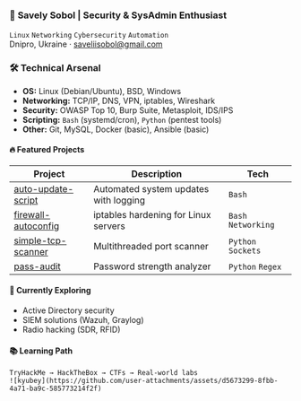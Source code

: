 ### 🔐 **Savely Sobol | Security & SysAdmin Enthusiast**
`Linux` `Networking` `Cybersecurity` `Automation`  
 Dnipro, Ukraine ·  saveliisobol@gmail.com  

###  🛠 **Technical Arsenal**
- **OS:** Linux (Debian/Ubuntu), BSD, Windows  
- **Networking:** TCP/IP, DNS, VPN, iptables, Wireshark  
- **Security:** OWASP Top 10, Burp Suite, Metasploit, IDS/IPS  
- **Scripting:** `Bash` (systemd/cron), `Python` (pentest tools)  
- **Other:** Git, MySQL, Docker (basic), Ansible (basic)  

#### 🔥 **Featured Projects**
| Project | Description | Tech |
|---------|-------------|------|
| [auto-update-script](https://github.com/Sava234/auto-update-script) | Automated system updates with logging | `Bash` |
| [firewall-autoconfig](https://github.com/Sava234/firewall-autoconfig) | iptables hardening for Linux servers | `Bash` `Networking` |
| [simple-tcp-scanner](https://github.com/Sava234/simple-tcp-scanner) | Multithreaded port scanner | `Python` `Sockets` |
| [pass-audit](https://github.com/Sava234/pass-audit) | Password strength analyzer | `Python` `Regex` |

#### 🌱 **Currently Exploring**
- Active Directory security  
- SIEM solutions (Wazuh, Graylog)  
- Radio hacking (SDR, RFID)  

#### 📚 **Learning Path**
```text
TryHackMe → HackTheBox → CTFs → Real-world labs
![kyubey](https://github.com/user-attachments/assets/d5673299-8fbb-4a71-ba9c-585773214f2f)
